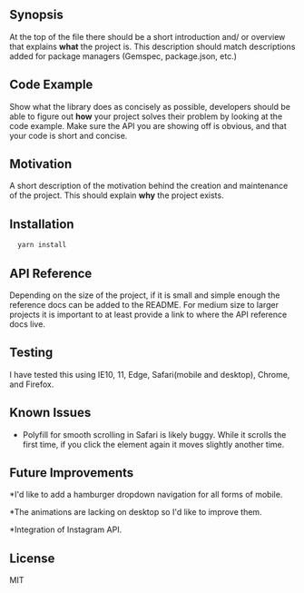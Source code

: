 ## Synopsis

At the top of the file there should be a short introduction and/ or overview that explains **what** the project is. This description should match descriptions added for package managers (Gemspec, package.json, etc.)

## Code Example

Show what the library does as concisely as possible, developers should be able to figure out **how** your project solves their problem by looking at the code example. Make sure the API you are showing off is obvious, and that your code is short and concise.

## Motivation

A short description of the motivation behind the creation and maintenance of the project. This should explain **why** the project exists.

## Installation

```zsh
  yarn install

```

## API Reference

Depending on the size of the project, if it is small and simple enough the reference docs can be added to the README. For medium size to larger projects it is important to at least provide a link to where the API reference docs live.

## Testing

I have tested this using IE10, 11, Edge, Safari(mobile and desktop), Chrome, and Firefox.

## Known Issues

* Polyfill for smooth scrolling in Safari is likely buggy. While it scrolls the first time, if you click the element again it moves slightly another time.

## Future Improvements

*I'd like to add a hamburger dropdown navigation for all forms of mobile.

*The animations are lacking on desktop so I'd like to improve them.

*Integration of Instagram API.

## License

MIT